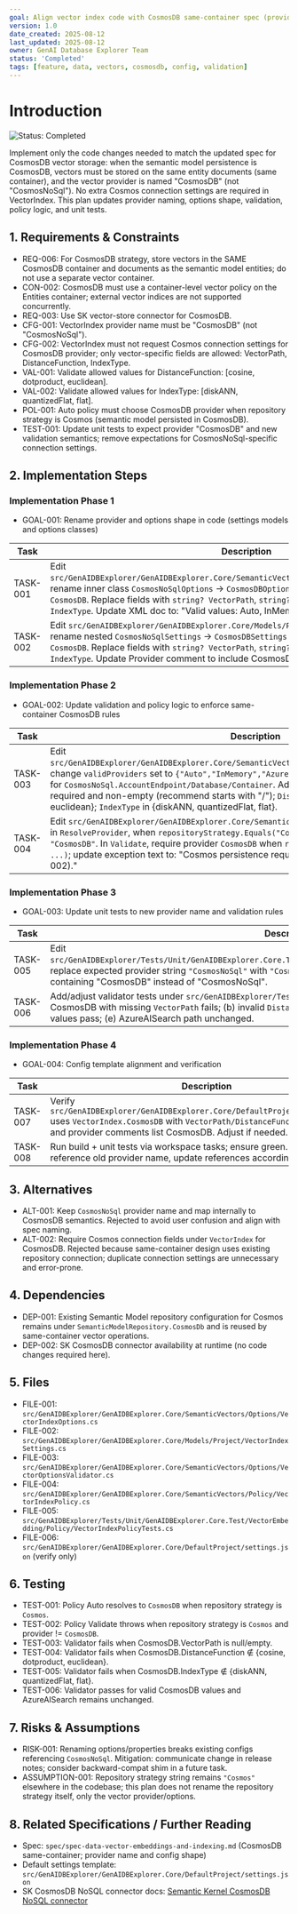 ```yaml
---
goal: Align vector index code with CosmosDB same-container spec (provider rename + options shape)
version: 1.0
date_created: 2025-08-12
last_updated: 2025-08-12
owner: GenAI Database Explorer Team
status: 'Completed'
tags: [feature, data, vectors, cosmosdb, config, validation]
---
```


# Introduction

![Status: Completed](https://img.shields.io/badge/status-Completed-green)

Implement only the code changes needed to match the updated spec for CosmosDB vector storage: when the semantic model persistence is CosmosDB, vectors must be stored on the same entity documents (same container), and the vector provider is named "CosmosDB" (not "CosmosNoSql"). No extra Cosmos connection settings are required in VectorIndex. This plan updates provider naming, options shape, validation, policy logic, and unit tests.

## 1. Requirements & Constraints

- REQ-006: For CosmosDB strategy, store vectors in the SAME CosmosDB container and documents as the semantic model entities; do not use a separate vector container.
- CON-002: CosmosDB must use a container-level vector policy on the Entities container; external vector indices are not supported concurrently.
- REQ-003: Use SK vector-store connector for CosmosDB.
- CFG-001: VectorIndex provider name must be "CosmosDB" (not "CosmosNoSql").
- CFG-002: VectorIndex must not request Cosmos connection settings for CosmosDB provider; only vector-specific fields are allowed: VectorPath, DistanceFunction, IndexType.
- VAL-001: Validate allowed values for DistanceFunction: [cosine, dotproduct, euclidean].
- VAL-002: Validate allowed values for IndexType: [diskANN, quantizedFlat, flat].
- POL-001: Auto policy must choose CosmosDB provider when repository strategy is Cosmos (semantic model persisted in CosmosDB).
- TEST-001: Update unit tests to expect provider "CosmosDB" and new validation semantics; remove expectations for CosmosNoSql-specific connection settings.

## 2. Implementation Steps

### Implementation Phase 1

- GOAL-001: Rename provider and options shape in code (settings models and options classes)

| Task | Description | Completed | Date |
|------|-------------|-----------|------|
| TASK-001 | Edit `src/GenAIDBExplorer/GenAIDBExplorer.Core/SemanticVectors/Options/VectorIndexOptions.cs`: rename inner class `CosmosNoSqlOptions` -> `CosmosDBOptions` and property `CosmosNoSql` -> `CosmosDB`. Replace fields with `string? VectorPath`, `string? DistanceFunction`, `string? IndexType`. Update XML doc to: "Valid values: Auto, InMemory, AzureAISearch, CosmosDB." | ✅ | 2025-08-12 |
| TASK-002 | Edit `src/GenAIDBExplorer/GenAIDBExplorer.Core/Models/Project/VectorIndexSettings.cs`: rename nested `CosmosNoSqlSettings` -> `CosmosDBSettings` and property `CosmosNoSql` -> `CosmosDB`. Replace fields with `string? VectorPath`, `string? DistanceFunction`, `string? IndexType`. Update Provider comment to include CosmosDB instead of CosmosNoSql. | ✅ | 2025-08-12 |

### Implementation Phase 2

- GOAL-002: Update validation and policy logic to enforce same-container CosmosDB rules

| Task | Description | Completed | Date |
|------|-------------|-----------|------|
| TASK-003 | Edit `src/GenAIDBExplorer/GenAIDBExplorer.Core/SemanticVectors/Options/VectorOptionsValidator.cs`: change `validProviders` set to `{"Auto","InMemory","AzureAISearch","CosmosDB"}`. Remove checks for `CosmosNoSql.AccountEndpoint/Database/Container`. Add CosmosDB checks: `VectorPath` required and non-empty (recommend starts with "/"); `DistanceFunction` in {cosine, dotproduct, euclidean}; `IndexType` in {diskANN, quantizedFlat, flat}. | ✅ | 2025-08-12 |
| TASK-004 | Edit `src/GenAIDBExplorer/GenAIDBExplorer.Core/SemanticVectors/Policy/VectorIndexPolicy.cs`: in `ResolveProvider`, when `repositoryStrategy.Equals("Cosmos", OrdinalIgnoreCase)`, return `"CosmosDB"`. In `Validate`, require provider `CosmosDB` when `repositoryStrategy.Equals("Cosmos", ...)`; update exception text to: "Cosmos persistence requires CosmosDB vector provider (CON-002)." | ✅ | 2025-08-12 |

### Implementation Phase 3

- GOAL-003: Update unit tests to new provider name and validation rules

| Task | Description | Completed | Date |
|------|-------------|-----------|------|
| TASK-005 | Edit `src/GenAIDBExplorer/Tests/Unit/GenAIDBExplorer.Core.Test/VectorEmbedding/Policy/VectorIndexPolicyTests.cs`: replace expected provider string `"CosmosNoSql"` with `"CosmosDB"`; update validation assertions to expect message containing "CosmosDB" instead of "CosmosNoSql". | ✅ | 2025-08-12 |
| TASK-006 | Add/adjust validator tests under `src/GenAIDBExplorer/Tests/Unit/GenAIDBExplorer.Core.Test/` to assert: (a) CosmosDB with missing `VectorPath` fails; (b) invalid `DistanceFunction` fails; (c) invalid `IndexType` fails; (d) valid values pass; (e) AzureAISearch path unchanged. | ✅ | 2025-08-12 |

### Implementation Phase 4

- GOAL-004: Config template alignment and verification

| Task | Description | Completed | Date |
|------|-------------|-----------|------|
| TASK-007 | Verify `src/GenAIDBExplorer/GenAIDBExplorer.Core/DefaultProject/settings.json` uses `VectorIndex.CosmosDB` with `VectorPath/DistanceFunction/IndexType` and provider comments list CosmosDB. Adjust if needed. | ✅ | 2025-08-12 |
| TASK-008 | Run build + unit tests via workspace tasks; ensure green. If failures reference old provider name, update references accordingly. | ✅ | 2025-08-12 |

## 3. Alternatives

- ALT-001: Keep `CosmosNoSql` provider name and map internally to CosmosDB semantics. Rejected to avoid user confusion and align with spec naming.
- ALT-002: Require Cosmos connection fields under `VectorIndex` for CosmosDB. Rejected because same-container design uses existing repository connection; duplicate connection settings are unnecessary and error-prone.

## 4. Dependencies

- DEP-001: Existing Semantic Model repository configuration for Cosmos remains under `SemanticModelRepository.CosmosDb` and is reused by same-container vector operations.
- DEP-002: SK CosmosDB connector availability at runtime (no code changes required here).

## 5. Files

- FILE-001: `src/GenAIDBExplorer/GenAIDBExplorer.Core/SemanticVectors/Options/VectorIndexOptions.cs`
- FILE-002: `src/GenAIDBExplorer/GenAIDBExplorer.Core/Models/Project/VectorIndexSettings.cs`
- FILE-003: `src/GenAIDBExplorer/GenAIDBExplorer.Core/SemanticVectors/Options/VectorOptionsValidator.cs`
- FILE-004: `src/GenAIDBExplorer/GenAIDBExplorer.Core/SemanticVectors/Policy/VectorIndexPolicy.cs`
- FILE-005: `src/GenAIDBExplorer/Tests/Unit/GenAIDBExplorer.Core.Test/VectorEmbedding/Policy/VectorIndexPolicyTests.cs`
- FILE-006: `src/GenAIDBExplorer/GenAIDBExplorer.Core/DefaultProject/settings.json` (verify only)

## 6. Testing

- TEST-001: Policy Auto resolves to `CosmosDB` when repository strategy is `Cosmos`.
- TEST-002: Policy Validate throws when repository strategy is `Cosmos` and provider != `CosmosDB`.
- TEST-003: Validator fails when CosmosDB.VectorPath is null/empty.
- TEST-004: Validator fails when CosmosDB.DistanceFunction ∉ {cosine, dotproduct, euclidean}.
- TEST-005: Validator fails when CosmosDB.IndexType ∉ {diskANN, quantizedFlat, flat}.
- TEST-006: Validator passes for valid CosmosDB values and AzureAISearch remains unchanged.

## 7. Risks & Assumptions

- RISK-001: Renaming options/properties breaks existing configs referencing `CosmosNoSql`. Mitigation: communicate change in release notes; consider backward-compat shim in a future task.
- ASSUMPTION-001: Repository strategy string remains `"Cosmos"` elsewhere in the codebase; this plan does not rename the repository strategy itself, only the vector provider/options.

## 8. Related Specifications / Further Reading

- Spec: `spec/spec-data-vector-embeddings-and-indexing.md` (CosmosDB same-container; provider name and config shape)
- Default settings template: `src/GenAIDBExplorer/GenAIDBExplorer.Core/DefaultProject/settings.json`
- SK CosmosDB NoSQL connector docs: [Semantic Kernel CosmosDB NoSQL connector](https://learn.microsoft.com/en-us/semantic-kernel/concepts/vector-store-connectors/out-of-the-box-connectors/azure-cosmosdb-nosql-connector)
